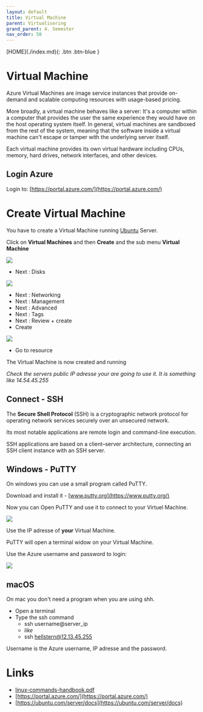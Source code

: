 ```yaml
---
layout: default
title: Virtual Machine
parent: Virtualisering
grand_parent: 4. Semester
nav_order: 50
---
```


<span class="fs-1">
[HOME](./index.md){: .btn .btn-blue }
</span>

# Virtual Machine
Azure Virtual Machines are image service instances that provide on-demand and scalable computing resources with usage-based pricing.

More broadly, a virtual machine behaves like a server: It's a computer within a computer that provides the user the same experience they would have on the host operating system itself. In general, virtual machines are sandboxed from the rest of the system, meaning that the software inside a virtual machine can't escape or tamper with the underlying server itself.

Each virtual machine provides its own virtual hardware including CPUs, memory, hard drives, network interfaces, and other devices.

## Login Azure
Login to: [https://portal.azure.com/](https://portal.azure.com/)

# Create Virtual Machine
You have to create a Virtual Machine running [Ubuntu](https://ubuntu.com/) Server.

Click on **Virtual Machines** and then **Create** and the sub menu **Virtual Machine**

![](./image/vm_1.jpg)

- Next : Disks

![](./image/vm_2.jpg)

- Next : Networking
- Next : Management
- Next : Advanced
- Next : Tags
- Next : Review + create
- Create

![](./image/vm_3.jpg)

- Go to resource

The Virtual Machine is now created and running

*Check the servers public IP adresse your are going to use it. It is something like 14.54.45.255* 

## Connect - SSH
The **Secure Shell Protocol** (SSH) is a cryptographic network protocol for operating network services securely over an unsecured network.

Its most notable applications are remote login and command-line execution.

SSH applications are based on a client–server architecture, connecting an SSH client instance with an SSH server.

## Windows - PuTTY
On windows you can use a small program called PuTTY.

Download and install it - [www.putty.org](https://www.putty.org/)

Now you can Open PuTTY and use it to connect to your Virtuel Machine.

![](./image/putty_1.jpg)

Use the IP adresse of **your** Virtual Machine.

PuTTY will open a terminal widow on your Virtual Machine.

Use the Azure username and password to login:

![](./image/putty_2.jpg)

## macOS
On mac you don't need a program when you are using shh.

- Open a terminal
- Type the ssh command
    - ssh username@server_ip
    - *like*
    - ssh hellstern@12.13.45.255

Username is the Azure username, IP adresse and the password.

# Links
- [linux-commands-handbook.pdf](./linux-commands-handbook.pdf)
- [https://portal.azure.com/](https://portal.azure.com/)
- [https://ubuntu.com/server/docs](https://ubuntu.com/server/docs)